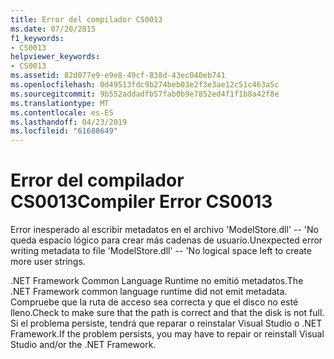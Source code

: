 ```yaml
---
title: Error del compilador CS0013
ms.date: 07/20/2015
f1_keywords:
- CS0013
helpviewer_keywords:
- CS0013
ms.assetid: 82d077e9-e9e8-49cf-838d-43ec040eb741
ms.openlocfilehash: 0d49513fdc9b274beb03e2f3e3ae12c51c463a5c
ms.sourcegitcommit: 9b552addadfb57fab0b9e7852ed4f1f1b8a42f8e
ms.translationtype: MT
ms.contentlocale: es-ES
ms.lasthandoff: 04/23/2019
ms.locfileid: "61688649"
---
```

# <a name="compiler-error-cs0013"></a><span data-ttu-id="53a21-102">Error del compilador CS0013</span><span class="sxs-lookup"><span data-stu-id="53a21-102">Compiler Error CS0013</span></span>
<span data-ttu-id="53a21-103">Error inesperado al escribir metadatos en el archivo 'ModelStore.dll' -- 'No queda espacio lógico para crear más cadenas de usuario.</span><span class="sxs-lookup"><span data-stu-id="53a21-103">Unexpected error writing metadata to file 'ModelStore.dll' -- 'No logical space left to create more user strings.</span></span>  
  
 <span data-ttu-id="53a21-104">.NET Framework Common Language Runtime no emitió metadatos.</span><span class="sxs-lookup"><span data-stu-id="53a21-104">The .NET Framework common language runtime did not emit metadata.</span></span> <span data-ttu-id="53a21-105">Compruebe que la ruta de acceso sea correcta y que el disco no esté lleno.</span><span class="sxs-lookup"><span data-stu-id="53a21-105">Check to make sure that the path is correct and that the disk is not full.</span></span> <span data-ttu-id="53a21-106">Si el problema persiste, tendrá que reparar o reinstalar Visual Studio o .NET Framework.</span><span class="sxs-lookup"><span data-stu-id="53a21-106">If the problem persists, you may have to repair or reinstall Visual Studio and/or the .NET Framework.</span></span>
